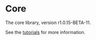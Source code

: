 # Core

The core library, version r1.0.15-BETA-11.

See the [tutorials](tutorials/index.md) for more information.
